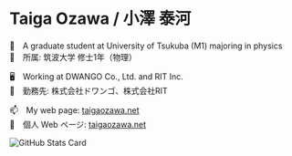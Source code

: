 # Taiga Ozawa / 小澤 泰河

🌱　A graduate student at University of Tsukuba (M1) majoring in physics<br>
🔭　所属: 筑波大学 修士1年（物理）

🖥　Working at DWANGO Co., Ltd. and RIT Inc.<br>
💬　勤務先: 株式会社ドワンゴ、株式会社RIT

📫　My web page: [taigaozawa.net](taigaozawa.net)<br>
👀　個人 Web ページ: [taigaozawa.net](taigaozawa.net)

![GitHub Stats Card](https://github-readme-stats.vercel.app/api?username=taigaozawa&theme=cobalt)

<!--
**taigaozawa/taigaozawa** is a ✨ _special_ ✨ repository because its `README.md` (this file) appears on your GitHub profile.

Here are some ideas to get you started:

- 🔭 I’m currently working on ...
- 🌱 I’m currently learning ...
- 👯 I’m looking to collaborate on ...
- 🤔 I’m looking for help with ...
- 💬 Ask me about ...
- 📫 How to reach me: ...
- 😄 Pronouns: ...
- ⚡ Fun fact: ...
-->
